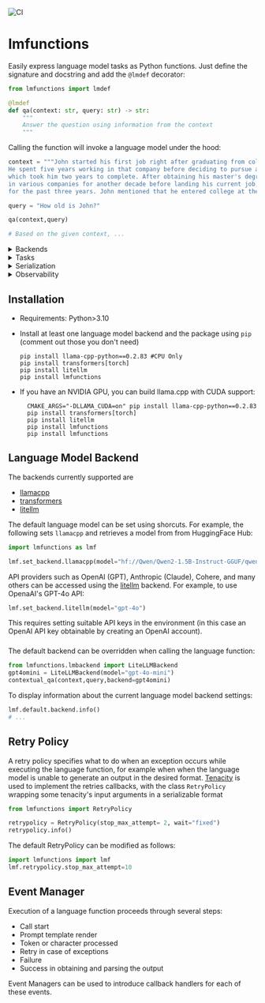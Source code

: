 ![CI](https://github.com/steerable-ai/lmdef/actions/workflows/ci.yml/badge.svg)

# lmfunctions

Easily express language model tasks as Python functions. Just define the signature and docstring and add the `@lmdef` decorator:

```python
from lmfunctions import lmdef

@lmdef
def qa(context: str, query: str) -> str:
    """
    Answer the question using information from the context
    """
```

Calling the function will invoke a language model under the hood:

```python
context = """John started his first job right after graduating from college in 2005.
He spent five years working in that company before deciding to pursue a master's degree,
which took him two years to complete. After obtaining his master's degree, he worked
in various companies for another decade before landing his current job, which he has been in
for the past three years. John mentioned that he entered college at the typical age of 18."""

query = "How old is John?"

qa(context,query)

# Based on the given context, ...
```

<details> <summary>Backends</summary>

The default backend can be configured to invoke a remote API (such as OpenAI's GPT):

```python
lmf.set_backend.litellm(model="gpt-4o")
```
or a local model via llama.cpp or HF Transformers

```python
import lmfunctions as lmf
lmf.set_backend.llamacpp(model="hf://Qwen/Qwen2-0.5B-Instruct-GGUF/qwen2-0_5b-instruct-q4_k_m.gguf")
```

</details>

<details>
<summary>Tasks</summary>

Constraints on inputs and outputs can be enforced via type hints. For instance, a text classification task can be expressed as follows:

```python
from typing import Literal

@lmdef
def sentiment(comment: str) -> Literal["negative","neutral","positive"]:
    """ Analyze the sentiment of the given comment """
```

```python
sentiment("I feel under the weather today")
# <Output.negative: 'negative'>
```

[Pydantic](https://docs.pydantic.dev/latest/) models or JSON schemas can be used to specify more complex constraints and inject information about the fields:

```python
from lmfunctions import lmdef
from pydantic import BaseModel, Field

class CityInfo(BaseModel):
    country: str
    population: float = Field(description="Population expressed in Millions")
    languages_spoken: list[str]

@lmdef
def city_info(input: str) -> CityInfo:
    """
    Returns information about the city
    """

city_info("Paris")
# CityInfo(country='France', population=2.16, languages_spoken=['French'])
```

Generating structured data can be accomplished by simply defining a language function without input arguments:

```python
from lmfunctions import lmdef
from pydantic import BaseModel

class Cocktail(BaseModel):
    name: str
    glass_type: str
    ingredients: list[str]
    instructions: list[str]

@lmdef
def cocktail() -> Cocktail:
    """Invent a new cocktail"""
```

```python
cocktail()
# Cocktail(name='Sakura Sunset', glass_type='Coupe glass', ingredients=['1 1/2 oz Japanese whiskey', '1/2 oz cherry liqueur', ...
```

</details>

<details> <summary>Serialization</summary>

Language functions can be serialized

```python
from lmfunctions import from_string, lmdef
from typing import Literal

@lmdef
def sentiment(comment: str) -> Literal["negative","neutral","positive"]:
    """ Analyze the sentiment of the given comment """

sentiment_yaml = sentiment.dumps(format='yaml')
```

and deserialized

```python
sentiment_deserialized = from_string(sentiment_yaml)
sentiment_deserialized("This is an excellent Python package")
# <Output.positive: 'positive'>
```

This allows to store them in text files and dynamically load them from remote artifacts:

```python
from lmfunctions import from_store
route = from_store("steerable/lmfunc/route")
route(origin="Seattle",destination="New York")
# FlightRoute(airports=['SEA', 'ORD', 'JFK'], cost_of_flight=350)
```

</details>

<details> <summary>Observability</summary>
Event managers and callbacks allow to instrument all execution stages, gaining visibility into internal variables and metrics.

</details>

## Installation

* Requirements: Python>3.10
  
* Install at least one language model backend and the package using `pip` (comment out those you don't need)

    ```console
    pip install llama-cpp-python==0.2.83 #CPU Only
    pip install transformers[torch] 
    pip install litellm
    pip install lmfunctions
    ```

* If you have an NVIDIA GPU, you can build llama.cpp with CUDA support:

  ```console
    CMAKE_ARGS="-DLLAMA_CUDA=on" pip install llama-cpp-python==0.2.83
    pip install transformers[torch] 
    pip install litellm
    pip install lmfunctions
    pip install lmfunctions
    ```
    
## Language Model Backend

The backends currently supported are 

* [llamacpp](https://github.com/ggerganov/llama.cpp)
* [transformers](https://github.com/huggingface/transformers)
* [litellm](https://github.com/BerriAI/litellm)

The default language model can be set using shorcuts. For example, the following sets `llamacpp` and retrieves a model from from HuggingFace Hub:

```python
import lmfunctions as lmf

lmf.set_backend.llamacpp(model="hf://Qwen/Qwen2-1.5B-Instruct-GGUF/qwen2-1_5b-instruct-q4_k_m.gguf")
```

API providers such as OpenAI (GPT), Anthropic (Claude), Cohere, and many others can be accessed using the [litellm](https://github.com/BerriAI/litellm) backend. For example,
to use OpenaAI's GPT-4o API:

```python
lmf.set_backend.litellm(model="gpt-4o")
```

This requires setting suitable API keys in the environment (in this case an OpenAI API key obtainable by creating an OpenAI account).

###

The default backend can be overridden when calling the language function:

```python
from lmfunctions.lmbackend import LiteLLMBackend
gpt4omini = LiteLLMBackend(model="gpt-4o-mini")
contextual_qa(context,query,backend=gpt4omini)
```

To display information about the current language model backend settings:

```python
lmf.default.backend.info()
# ...
```

## Retry Policy

A retry policy specifies what to do when an exception occurs while executing the language function, for example when when the language model is unable to generate an output in the desired format. [Tenacity](https://tenacity.readthedocs.io/en/latest/) is used to implement the retries callbacks, with the class `RetryPolicy` wrapping some tenacity's input arguments in a serializable format

```python
from lmfunctions import RetryPolicy

retrypolicy = RetryPolicy(stop_max_attempt= 2, wait="fixed")
retrypolicy.info()
```

The default RetryPolicy can be modified as follows:

```python
import lmfunctions import lmf
lmf.retrypolicy.stop_max_attempt=10
```

## Event Manager

Execution of a language function proceeds through several steps:

* Call start
* Prompt template render
* Token or character processed
* Retry in case of exceptions
* Failure
* Success in obtaining and parsing the output

Event Managers can be used to introduce callback handlers for each of these events.
